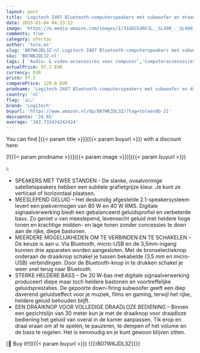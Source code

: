 ```yaml
---
layout: post
title: 'Logitech Z407 Bluetooth-computerspeakers met subwoofer en draadloze bediening  meeslepend geluid  hoogwaardige audio met meerdere ingangen  USB-speakers - Zwart'
date: 2025-01-04 04:33:12
image: 'https://m.media-amazon.com/images/I/31GDCb3RVJL._SL500_._SL400_.jpg'
comments: true
category: ofertas
author: 'tole.es'
slug: 'B07W6JDL3Z-nl Logitech Z407 Bluetooth-computerspeakers met subwoofer en...'
sku: 'B07W6JDL3Z-nl'
tags: [ 'Audio- & video-accessoires voor computer','Computeraccessoires','Computers, onderdelen & accessoires','Elektronica','Pc-luidsprekers','logitech','🇳🇱', ]
actualPrice: 97.2 EUR
currency: EUR
price: 97.2
comparePrice: 129.0 EUR
prodname: 'Logitech Z407 Bluetooth-computerspeakers met subwoofer en draadloze bediening  meeslepend geluid  hoogwaardige audio met meerdere ingangen  USB-speakers - Zwart'
country: 'nl'
flag: '🇳🇱'
brand: 'Logitech'
buyurl: 'https://www.amazon.nl/dp/B07W6JDL3Z/?tag=tolees0b-21'
descuento: '24.65'
average: '102.732424242424'
---
```


You can find [{{< param title >}}]({{< param buyurl >}}) with a discount here:

[![{{< param prodname >}}]({{< param image >}})]({{< param buyurl >}})

ℹ️:

- SPEAKERS MET TWEE STANDEN - De slanke, ovaalvormige satellietspeakers hebben een subtiele grafietgrijze kleur. Je kunt ze verticaal of horizontaal plaatsen.
- MEESLEPEND GELUID – Het deskundig afgestelde 2.1-speakersysteem levert een piekvermogen van 80 W en 40 W RMS. Digitale signaalverwerking biedt een gebalanceerd geluidsprofiel en verbeterde bass. Zo geniet u van meeslepend, levensecht geluid met heldere hoge tonen en krachtige midden- en lage tonen zonder concessies te doen aan de rijke, diepe bastonen.
- MEERDERE MOGELIJKHEDEN OM TE VERBINDEN EN TE SCHAKELEN – De keuze is aan u. Via Bluetooth, micro-USB en de 3,5mm-ingang kunnen drie apparaten worden aangesloten. Met de bronselectieknop onderaan de draaiknop schakel je tussen bekabelde (3,5 mm en micro-USB) verbindingen. Door de Bluetooth-knop in te drukken schakel je weer snel terug naar Bluetooth.
- STERKE HELDERE BASS – De 20 W-bas met digitale signaalverwerking produceert diepe maar toch heldere bastonen en voortreffelijke geluidsprestaties. De gepoorte down-firing subwoofer geeft een diep daverend geluidseffect voor je muziek, films en gaming, terwijl het rijke, heldere geluid behouden blijft.
- EEN DRAAIKNOP VOOR VOLLEDIGE DRAADLOZE BEDIENING – Binnen een gezichtslijn van 30 meter kun je met de draaiknop voor draadloze bediening het geluid van overal in de kamer aanpassen. Tik erop en draai eraan om af te spelen, te pauzeren, te dempen of het volume en de bass te regelen. Het is eenvoudig en je kunt gewoon blijven zitten.

[🛒 Buy it!!]({{< param buyurl >}})
{{<world>}}B07W6JDL3Z{{</world>}}

